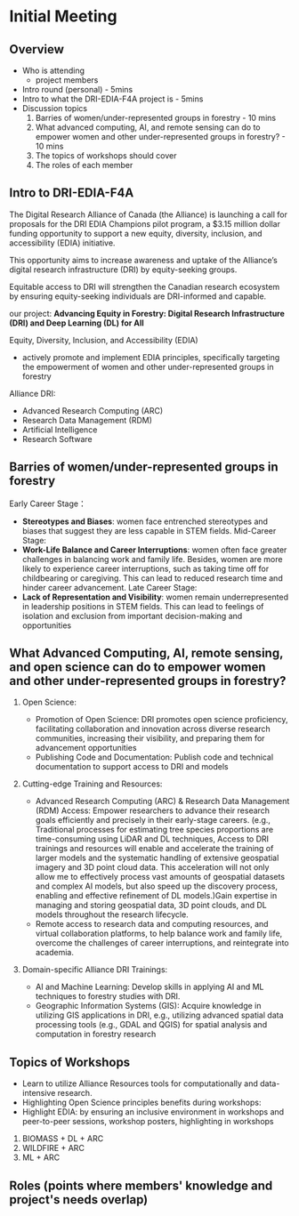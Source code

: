 # Initial Meeting
## Overview
- Who is attending 
    - project members
- Intro round (personal) - 5mins
- Intro to what the DRI-EDIA-F4A project is - 5mins
- Discussion topics 
    1. Barries of women/under-represented groups in forestry - 10 mins
    2. What advanced computing, AI, and remote sensing can do to empower women and other under-represented groups in forestry? - 10 mins
    3. The topics of workshops should cover 
    4. The roles of each member

## Intro to DRI-EDIA-F4A

The Digital Research Alliance of Canada (the Alliance) is launching a call for proposals for the DRI EDIA Champions pilot program, a $3.15 million dollar funding opportunity to support a new equity, diversity, inclusion, and accessibility (EDIA) initiative. 

This opportunity aims to increase awareness and uptake of the Alliance’s digital research infrastructure (DRI) by equity-seeking groups. 

Equitable access to DRI will strengthen the Canadian research ecosystem by ensuring equity-seeking individuals are DRI-informed and capable.

our project: **Advancing Equity in Forestry: Digital Research Infrastructure (DRI) and Deep Learning (DL) for All**

Equity, Diversity, Inclusion, and Accessibility (EDIA) 
- actively promote and implement EDIA principles, specifically targeting the empowerment of women and other under-represented groups in forestry

Alliance DRI:
- Advanced Research Computing (ARC)
- Research Data Management (RDM)
- Artificial Intelligence
- Research Software

## Barries of women/under-represented groups in forestry
Early Career Stage：
- **Stereotypes and Biases**: women face entrenched stereotypes and biases that suggest they are less capable in STEM fields.
Mid-Career Stage:
- **Work-Life Balance and Career Interruptions**: women often face greater challenges in balancing work and family life. Besides, women are more likely to experience career interruptions, such as taking time off for childbearing or caregiving. This can lead to reduced research time and hinder career advancement.
Late Career Stage:
- **Lack of Representation and Visibility**: women remain underrepresented in leadership positions in STEM fields. This can lead to feelings of isolation and exclusion from important decision-making and opportunities

## What Advanced Computing, AI, remote sensing, and open science can do to empower women and other under-represented groups in forestry?
1. Open Science:
    - Promotion of Open Science: DRI promotes open science proficiency, facilitating collaboration and innovation across diverse research communities, increasing their visibility, and preparing them for advancement opportunities 
    - Publishing Code and Documentation: Publish code and technical documentation to support access to DRI and models

2. Cutting-edge Training and Resources:
    - Advanced Research Computing (ARC) & Research Data Management (RDM) Access: Empower researchers to advance their research goals efficiently and precisely in their early-stage careers.  (e.g., Traditional processes for estimating tree species proportions are time-consuming using LiDAR and DL techniques, Access to DRI trainings and resources will enable and accelerate the training of larger models and the systematic handling of extensive geospatial imagery and 3D point cloud data. This acceleration will not only allow me to effectively process vast amounts of geospatial datasets and complex AI models, but also speed up the discovery process, enabling and effective refinement of DL models.)Gain expertise in managing and storing geospatial data, 3D point clouds, and DL models throughout the research lifecycle.
    - Remote access to research data and computing resources, and virtual collaboration platforms, to help balance work and family life, overcome the challenges of career interruptions, and reintegrate into academia.

3. Domain-specific Alliance DRI Trainings:
    - AI and Machine Learning: Develop skills in applying AI and ML techniques to forestry studies with DRI.
    - Geographic Information Systems (GIS): Acquire knowledge in utilizing GIS applications in DRI, e.g., utilizing advanced spatial data processing tools (e.g., GDAL and QGIS) for spatial analysis and computation in forestry research

## Topics of Workshops
- Learn to utilize Alliance Resources tools for computationally and data-intensive research.
- Highlighting Open Science principles benefits during workshops: 
- Highlight EDIA: by ensuring an inclusive environment in workshops and peer-to-peer sessions, workshop posters, highlighting in workshops

1. BIOMASS + DL + ARC
2. WILDFIRE + ARC
3. ML + ARC

## Roles (points where members' knowledge and project's needs overlap)

